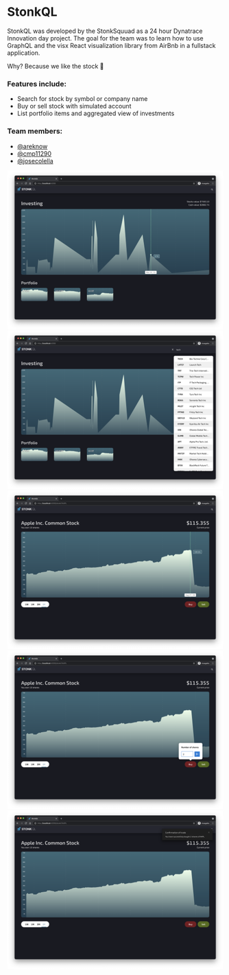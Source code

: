 # StonkQL

StonkQL was developed by the StonkSquuad as a 24 hour Dynatrace Innovation day project. The goal for the team was to learn how to use GraphQL and the visx React visualization library from AirBnb in a fullstack application.

Why? Because we like the stock 🚀

### Features include:

- Search for stock by symbol or company name
- Buy or sell stock with simulated account
- List portfolio items and aggregated view of investments

### Team members:

- [@areknow](https://github.com/areknow)
- [@cmp11290](https://github.com/cmp11290)
- [@josecolella](https://github.com/josecolella)

![screenshot-1](./git/screenshot-1.png)
![screenshot-2](./git/screenshot-2.png)
![screenshot-3](./git/screenshot-3.png)
![screenshot-4](./git/screenshot-4.png)
![screenshot-5](./git/screenshot-5.png)
